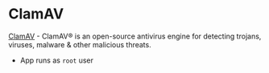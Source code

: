 # ClamAV

[ClamAV](https://www.clamav.net/) - ClamAV® is an open-source antivirus engine for detecting trojans, viruses, malware & other malicious threats.

- App runs as `root` user
